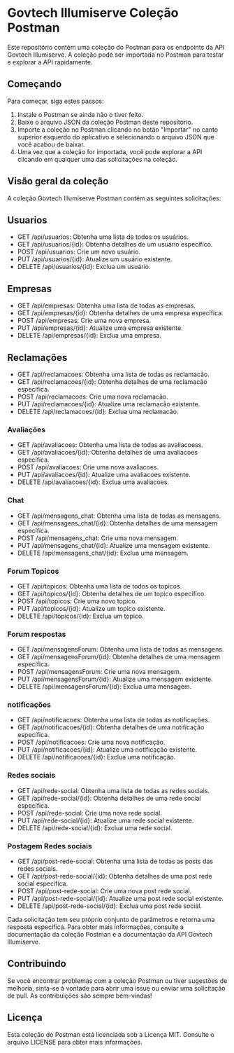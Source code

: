 # Govtech Illumiserve Coleção Postman

Este repositório contém uma coleção do Postman para os endpoints da API Govtech Illumiserve. A coleção pode ser importada no Postman para testar e explorar a API rapidamente.

## Começando

Para começar, siga estes passos:

1. Instale o Postman se ainda não o tiver feito.
2. Baixe o arquivo JSON da coleção Postman deste repositório.
3. Importe a coleção no Postman clicando no botão "Importar" no canto superior esquerdo do aplicativo e selecionando o arquivo JSON que você acabou de baixar.
4. Uma vez que a coleção for importada, você pode explorar a API clicando em qualquer uma das solicitações na coleção.

## Visão geral da coleção

A coleção Govtech Illumiserve Postman contém as seguintes solicitações:

## Usuarios
- GET /api/usuarios: Obtenha uma lista de todos os usuários.
- GET /api/usuarios/{id}: Obtenha detalhes de um usuário específico.
- POST /api/usuarios: Crie um novo usuário.
- PUT /api/usuarios/{id}: Atualize um usuário existente.
- DELETE /api/usuarios/{id}: Exclua um usuário.
## Empresas
- GET /api/empresas: Obtenha uma lista de todas as empresas.
- GET /api/empresas/{id}: Obtenha detalhes de uma empresa específica.
- POST /api/empresas: Crie uma nova empresa.
- PUT /api/empresas/{id}: Atualize uma empresa existente.
- DELETE /api/empresas/{id}: Exclua uma empresa.
## Reclamações
- GET /api/reclamacoes: Obtenha uma lista de todas as reclamacão.
- GET /api/reclamacoes/{id}: Obtenha detalhes de uma reclamacão específica.
- POST /api/reclamacoes: Crie uma nova reclamacão.
- PUT /api/reclamacoes/{id}: Atualize uma reclamacão existente.
- DELETE /api/reclamacoes/{id}: Exclua uma reclamacão.
### Avaliações
- GET /api/avaliacoes: Obtenha uma lista de todas as avaliacoess.
- GET /api/avaliacoes/{id}: Obtenha detalhes de uma avaliacoes específica.
- POST /api/avaliacoes: Crie uma nova avaliacoes.
- PUT /api/avaliacoes/{id}: Atualize uma avaliacoes existente.
- DELETE /api/avaliacoes/{id}: Exclua uma avaliacoes.
### Chat
- GET /api/mensagens_chat: Obtenha uma lista de todas as mensagens.
- GET /api/mensagens_chat/{id}: Obtenha detalhes de uma mensagem específica.
- POST /api/mensagens_chat: Crie uma nova mensagem.
- PUT /api/mensagens_chat/{id}: Atualize uma mensagem existente.
- DELETE /api/mensagens_chat/{id}: Exclua uma mensagem.
### Forum Topicos
- GET /api/topicos: Obtenha uma lista de todos os topicos.
- GET /api/topicos/{id}: Obtenha detalhes de um topico específico.
- POST /api/topicos: Crie uma novo topico.
- PUT /api/topicos/{id}: Atualize um topico existente.
- DELETE /api/topicos/{id}: Exclua um topico.
### Forum respostas
- GET /api/mensagensForum: Obtenha uma lista de todas as mensagens.
- GET /api/mensagensForum/{id}: Obtenha detalhes de uma mensagem específica.
- POST /api/mensagensForum: Crie uma nova mensagem.
- PUT /api/mensagensForum/{id}: Atualize uma mensagem existente.
- DELETE /api/mensagensForum/{id}: Exclua uma mensagem.
### notificações
- GET /api/notificacoes: Obtenha uma lista de todas as notificações.
- GET /api/notificacoes/{id}: Obtenha detalhes de uma notificação específica.
- POST /api/notificacoes: Crie uma nova notificação.
- PUT /api/notificacoes/{id}: Atualize uma notificação existente.
- DELETE /api/notificacoes/{id}: Exclua uma notificação.
### Redes sociais
- GET /api/rede-social: Obtenha uma lista de todas as redes sociais.
- GET /api/rede-social/{id}: Obtenha detalhes de uma rede social específica.
- POST /api/rede-social: Crie uma nova rede social.
- PUT /api/rede-social/{id}: Atualize uma rede social existente.
- DELETE /api/rede-social/{id}: Exclua uma rede social.

### Postagem Redes sociais
- GET /api/post-rede-social: Obtenha uma lista de todas as posts das redes sociais.
- GET /api/post-rede-social/{id}: Obtenha detalhes de uma post rede social específica.
- POST /api/post-rede-social: Crie uma nova post rede social.
- PUT /api/post-rede-social/{id}: Atualize uma post rede social existente.
- DELETE /api/post-rede-social/{id}: Exclua uma post rede social.

Cada solicitação tem seu próprio conjunto de parâmetros e retorna uma resposta específica. Para obter mais informações, consulte a documentação da coleção Postman e a documentação da API Govtech Illumiserve.

## Contribuindo

Se você encontrar problemas com a coleção Postman ou tiver sugestões de melhoria, sinta-se à vontade para abrir uma issue ou enviar uma solicitação de pull. As contribuições são sempre bem-vindas!

## Licença

Esta coleção do Postman está licenciada sob a Licença MIT. Consulte o arquivo LICENSE para obter mais informações.
